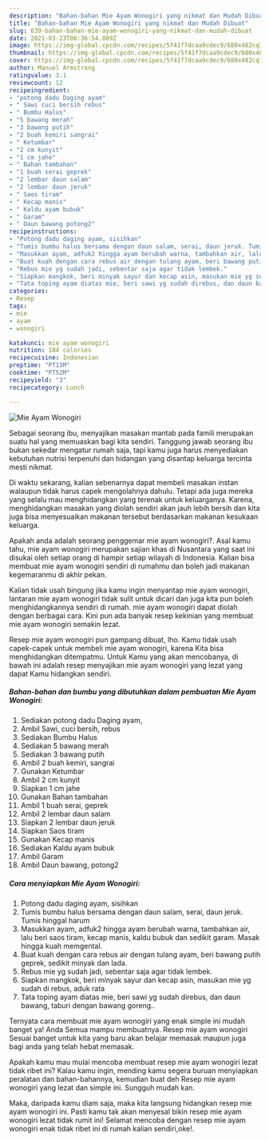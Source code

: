 ```yaml
---
description: "Bahan-bahan Mie Ayam Wonogiri yang nikmat dan Mudah Dibuat"
title: "Bahan-bahan Mie Ayam Wonogiri yang nikmat dan Mudah Dibuat"
slug: 639-bahan-bahan-mie-ayam-wonogiri-yang-nikmat-dan-mudah-dibuat
date: 2021-03-23T06:36:54.809Z
image: https://img-global.cpcdn.com/recipes/5f41f7dcaa9cdec9/680x482cq70/mie-ayam-wonogiri-foto-resep-utama.jpg
thumbnail: https://img-global.cpcdn.com/recipes/5f41f7dcaa9cdec9/680x482cq70/mie-ayam-wonogiri-foto-resep-utama.jpg
cover: https://img-global.cpcdn.com/recipes/5f41f7dcaa9cdec9/680x482cq70/mie-ayam-wonogiri-foto-resep-utama.jpg
author: Manuel Armstrong
ratingvalue: 3.1
reviewcount: 12
recipeingredient:
- "potong dadu Daging ayam"
- " Sawi cuci bersih rebus"
- " Bumbu Halus"
- "5 bawang merah"
- "3 bawang putih"
- "2 buah kemiri sangrai"
- " Ketumbar"
- "2 cm kunyit"
- "1 cm jahe"
- " Bahan tambahan"
- "1 buah serai geprek"
- "2 lembar daun salam"
- "2 lembar daun jeruk"
- " Saos tiram"
- " Kecap manis"
- " Kaldu ayam bubuk"
- " Garam"
- " Daun bawang potong2"
recipeinstructions:
- "Potong dadu daging ayam, sisihkan"
- "Tumis bumbu halus bersama dengan daun salam, serai, daun jeruk. Tumis hinggal harum"
- "Masukkan ayam, adfuk2 hingga ayam berubah warna, tambahkan air, lalu beri saos tiram, kecap manis, kaldu bubuk dan sedikit garam. Masak hingga kuah memgental."
- "Buat kuah dengan cara rebus air dengan tulang ayam, beri bawang putih geprek, sedikit minyak dan lada."
- "Rebus mie yg sudah jadi, sebentar saja agar tidak lembek."
- "Siapkan mangkok, beri minyak sayur dan kecap asin, masukan mie yg sudah di rebus, aduk rata"
- "Tata toping ayam diatas mie, beri sawi yg sudah direbus, dan daun bawang, taburi dengan bawang goreng.."
categories:
- Resep
tags:
- mie
- ayam
- wonogiri

katakunci: mie ayam wonogiri 
nutrition: 184 calories
recipecuisine: Indonesian
preptime: "PT13M"
cooktime: "PT52M"
recipeyield: "3"
recipecategory: Lunch

---
```



![Mie Ayam Wonogiri](https://img-global.cpcdn.com/recipes/5f41f7dcaa9cdec9/680x482cq70/mie-ayam-wonogiri-foto-resep-utama.jpg)

Sebagai seorang ibu, menyajikan masakan mantab pada famili merupakan suatu hal yang memuaskan bagi kita sendiri. Tanggung jawab seorang ibu bukan sekedar mengatur rumah saja, tapi kamu juga harus menyediakan kebutuhan nutrisi terpenuhi dan hidangan yang disantap keluarga tercinta mesti nikmat.

Di waktu  sekarang, kalian sebenarnya dapat membeli masakan instan walaupun tidak harus capek mengolahnya dahulu. Tetapi ada juga mereka yang selalu mau menghidangkan yang terenak untuk keluarganya. Karena, menghidangkan masakan yang diolah sendiri akan jauh lebih bersih dan kita juga bisa menyesuaikan makanan tersebut berdasarkan makanan kesukaan keluarga. 



Apakah anda adalah seorang penggemar mie ayam wonogiri?. Asal kamu tahu, mie ayam wonogiri merupakan sajian khas di Nusantara yang saat ini disukai oleh setiap orang di hampir setiap wilayah di Indonesia. Kalian bisa membuat mie ayam wonogiri sendiri di rumahmu dan boleh jadi makanan kegemaranmu di akhir pekan.

Kalian tidak usah bingung jika kamu ingin menyantap mie ayam wonogiri, lantaran mie ayam wonogiri tidak sulit untuk dicari dan juga kita pun boleh menghidangkannya sendiri di rumah. mie ayam wonogiri dapat diolah dengan berbagai cara. Kini pun ada banyak resep kekinian yang membuat mie ayam wonogiri semakin lezat.

Resep mie ayam wonogiri pun gampang dibuat, lho. Kamu tidak usah capek-capek untuk membeli mie ayam wonogiri, karena Kita bisa menghidangkan ditempatmu. Untuk Kamu yang akan mencobanya, di bawah ini adalah resep menyajikan mie ayam wonogiri yang lezat yang dapat Kamu hidangkan sendiri.

<!--inarticleads1-->

##### Bahan-bahan dan bumbu yang dibutuhkan dalam pembuatan Mie Ayam Wonogiri:

1. Sediakan potong dadu Daging ayam,
1. Ambil  Sawi, cuci bersih, rebus
1. Sediakan  Bumbu Halus
1. Sediakan 5 bawang merah
1. Sediakan 3 bawang putih
1. Ambil 2 buah kemiri, sangrai
1. Gunakan  Ketumbar
1. Ambil 2 cm kunyit
1. Siapkan 1 cm jahe
1. Gunakan  Bahan tambahan
1. Ambil 1 buah serai, geprek
1. Ambil 2 lembar daun salam
1. Siapkan 2 lembar daun jeruk
1. Siapkan  Saos tiram
1. Gunakan  Kecap manis
1. Sediakan  Kaldu ayam bubuk
1. Ambil  Garam
1. Ambil  Daun bawang, potong2




<!--inarticleads2-->

##### Cara menyiapkan Mie Ayam Wonogiri:

1. Potong dadu daging ayam, sisihkan
1. Tumis bumbu halus bersama dengan daun salam, serai, daun jeruk. Tumis hinggal harum
1. Masukkan ayam, adfuk2 hingga ayam berubah warna, tambahkan air, lalu beri saos tiram, kecap manis, kaldu bubuk dan sedikit garam. Masak hingga kuah memgental.
1. Buat kuah dengan cara rebus air dengan tulang ayam, beri bawang putih geprek, sedikit minyak dan lada.
1. Rebus mie yg sudah jadi, sebentar saja agar tidak lembek.
1. Siapkan mangkok, beri minyak sayur dan kecap asin, masukan mie yg sudah di rebus, aduk rata
1. Tata toping ayam diatas mie, beri sawi yg sudah direbus, dan daun bawang, taburi dengan bawang goreng..




Ternyata cara membuat mie ayam wonogiri yang enak simple ini mudah banget ya! Anda Semua mampu membuatnya. Resep mie ayam wonogiri Sesuai banget untuk kita yang baru akan belajar memasak maupun juga bagi anda yang telah hebat memasak.

Apakah kamu mau mulai mencoba membuat resep mie ayam wonogiri lezat tidak ribet ini? Kalau kamu ingin, mending kamu segera buruan menyiapkan peralatan dan bahan-bahannya, kemudian buat deh Resep mie ayam wonogiri yang lezat dan simple ini. Sungguh mudah kan. 

Maka, daripada kamu diam saja, maka kita langsung hidangkan resep mie ayam wonogiri ini. Pasti kamu tak akan menyesal bikin resep mie ayam wonogiri lezat tidak rumit ini! Selamat mencoba dengan resep mie ayam wonogiri enak tidak ribet ini di rumah kalian sendiri,oke!.

